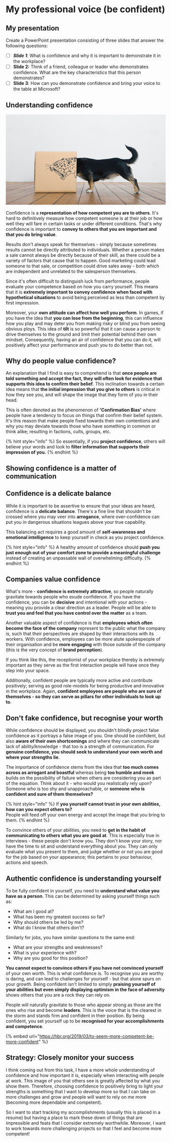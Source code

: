 # My professional voice \(be confident\)

## My presentation

Create a PowerPoint presentation consisting of three slides that answer the following questions:

* [ ] _**Slide 1**_: What is confidence and why it is important to demonstrate it in the workplace?
* [ ] **Slide 2:** Think of a friend, colleague or leader who demonstrates confidence. What are the key characteristics that this person demonstrates?
* [ ] **Slide 3**: How can you demonstrate confidence and bring your voice to the table at Microsoft?

## Understanding confidence

![Confidence is how you are perceived by others](../../../../.gitbook/assets/image%20%28173%29.png)

Confidence is a **representation of how competent you are to others**. It's hard to definitively measure how competent someone is at their job or how well they will fare in certain tasks or under different conditions. That's why confidence is important to **convey to others that you are important and that you do bring value**.

Results don't always speak for themselves - simply because sometimes results cannot be directly attributed to individuals. Whether a person makes a sale cannot always be directly because of their skill, as there could be a variety of factors that cause that to happen. Good marketing could lead someone to that sale, or competition could drive sales away - both which are independent and unrelated to the salesperson themselves.

Since it's often difficult to distinguish luck from performance, people evaluate your competence based on how you carry yourself. This means that it is **extremely important to convey confidence when faced with hypothetical situations** to avoid being perceived as less than competent by first impression.

Moreover, your **own attitude can affect how well you perform**. In games, if you have the idea that **you can lose from the beginning**, this can influence how you play and may deter you from making risky or blind you from seeing obvious ploys. This idea of **tilt** is so powerful that it can cause a person to drive themselves to the ground and limit their potential behind their own mindset. Consequently, having an air of confidence that you can do it, will positively affect your performance and push you to do better than not.

## Why do people value confidence?

An explanation that I find is easy to comprehend is that **once people are told something and accept the fact, they will often look for evidence that supports this idea to confirm their belief**. This inclination towards a certain idea means that **the initial impression that you give to others** is critical in how they see you, and will shape the image that they form of you in their head.

This is often denoted as the phenomenon of **'Confirmation Bias'** where people have a tendency to focus on things that confirm their belief system. It's this reason that make people fixed towards their own contentions and why you may deviate towards those who have something in common or think alike; resulting in factions, cults, groups, etc.

{% hint style="info" %}
So essentially, if you **project confidence**, others will believe your words and look to **filter information that supports their impression of you.**
{% endhint %}

## Showing confidence is a matter of communication



## Confidence is a delicate balance

While it is important to be assertive to ensure that your ideas are heard, confidence is a **delicate balance**. There's a fine line that shouldn't be crossed where you may veer into **arrogance**, where over-confidence can put you in dangerous situations leagues above your true capability.

This balancing act requires a good amount of **self-awareness and emotional intelligence** to keep yourself in check as you project confidence.

{% hint style="info" %}
A healthy amount of confidence should **push you just enough out of your comfort zone to provide a meaningful challenge** instead of creating an unpassable wall of overwhelming difficulty.
{% endhint %}

## Companies value confidence

What's more - **confidence is extremely attractive**, so people naturally gravitate towards people who exude confidence. If you have the confidence, you can be **decisive** and intentional with your actions - meaning you provide a clear direction as a leader. People will be able to **trust you and feel that you have control over the matter** as a team.

Another valuable aspect of confidence is that **employees which often become the face of the company** represent to the public what the company is, such that their perspectives are shaped by their interactions with its workers. With confidence, employees can be more atute spokespeople of their organisation and be **more engaging** with those outside of the company \(this is the very concept of **brand perception**\).

If you think like this, the receptionist of your workplace thereby is extremely important as they serve as the first interaction people will have once they step into your space.

Additionally, confident people are typically more active and contribute positively; serving as good role-models for being productive and innovative in the workplace. Again, **confident employees are people who are sure of themselves - so they can serve as pillars for other individuals to look up to**.

## Don't fake confidence, but recognise your worth

While confidence should be displayed, you shouldn't blindly project false confidence as it portrays a false image of you. One should be confident, but also **aware of their own shortcomings** and where they can communicate lack of ability/knowledge - that too is a strength of communication. For **genuine confidence, you should seek to understand your own worth and where your strengths lie**.

The importance of confidence stems from the idea that **too much comes across as arrogant and boastful** whereas being **too humble and meek** builds on the possibility of failure when others are considering you as part of the equation. Think about it - who would you realistcally rely upon? Someone who is too shy and unapproachable, or **someone who is confident and sure of them themselves?**

{% hint style="info" %}
If **you yourself cannot trust in your own abilities, how can you expect others to?**  
People will feed off your own energy and accept the image that you bring to them.
{% endhint %}

To convince others of your abilities, you need to **get in the habit of communicating to others what you are good at**. This is especially true in interviews - these people don't know you. They don't know your story, nor have the time to sit and understand everything about you. They can only evaluate what you present to them, and judge whether or not you are good for the job based on your appearance; this pertains to your behaviour, actions and speech.

## Authentic confidence is understanding yourself

To be fully confident in yourself, you need to **understand what value you have as a person**. This can be determined by asking yourself things such as:

* What am I good at?
* What has been my greatest success so far?
* Why should others be led by me?
* What do I know that others don't?

Similarly for jobs, you have similar questions to the same end:

* What are your strengths and weaknesses?
* What is your experience with?
* Why are you good for this position?

**You cannot expect to convince others if you have not convinced yourself** of your own worth. This is what confidence is. To recognise you are worthy is daring, and can lead to challenges for yourself - but that alone spurs on your growth. Being confident isn't limited to simply **praising yourself of your abilities but even simply displaying optimism in the face of adversity** shows others that you are a rock they can rely on.

People will naturally gravitate to those who appear strong as those are the ones who rise and become **leaders**. This is the voice that is the clearest in the storm and stands firm and confident in their position. By being confident, you set yourself up to be **recognised for your accomplishments and competence**.

{% embed url="https://hbr.org/2019/03/to-seem-more-competent-be-more-confident" %}

## Strategy: Closely monitor your success

I think coming out from this task, I have a more whole understanding of confidence and how important it is, especially when interacting with people at work. This image of you that others see is greatly affected by what you show them. Therefore, choosing confidence to positively bring to light your strengths is something that I want to develop more so that I can take on more challenges and grow and people will want to rely on me more \(becoming more dependable and competent\).

So I want to start tracking my accomplishments \(usually this is placed in a resume\) but having a place to mark these down of things that are impressible and feats that I consider extremely worthwhile. Moreover, I want to work towards more challenging projects so that I feel and become more competent!

